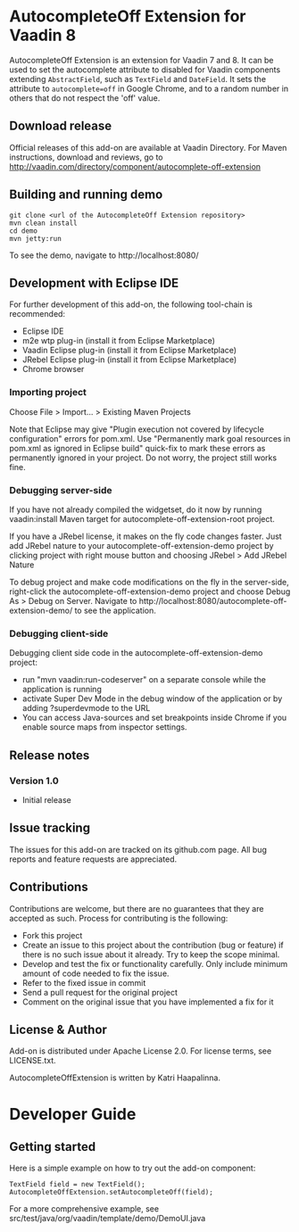 # AutocompleteOff Extension for Vaadin 8

AutocompleteOff Extension is an extension for Vaadin 7 and 8. It can be used to set the autocomplete attribute to disabled for Vaadin components extending <code>AbstractField</code>, such as <code>TextField</code> and <code>DateField</code>. It sets the attribute to <code>autocomplete=off</code> in Google Chrome, and to a random number in others that do not respect the 'off' value.

## Download release

Official releases of this add-on are available at Vaadin Directory. For Maven instructions, download and reviews, go to http://vaadin.com/directory/component/autocomplete-off-extension

## Building and running demo

	git clone <url of the AutocompleteOff Extension repository>
	mvn clean install
	cd demo
	mvn jetty:run

To see the demo, navigate to http://localhost:8080/

## Development with Eclipse IDE

For further development of this add-on, the following tool-chain is recommended:
- Eclipse IDE
- m2e wtp plug-in (install it from Eclipse Marketplace)
- Vaadin Eclipse plug-in (install it from Eclipse Marketplace)
- JRebel Eclipse plug-in (install it from Eclipse Marketplace)
- Chrome browser

### Importing project

Choose File > Import... > Existing Maven Projects

Note that Eclipse may give "Plugin execution not covered by lifecycle configuration" errors for pom.xml. Use "Permanently mark goal resources in pom.xml as ignored in Eclipse build" quick-fix to mark these errors as permanently ignored in your project. Do not worry, the project still works fine. 

### Debugging server-side

If you have not already compiled the widgetset, do it now by running vaadin:install Maven target for autocomplete-off-extension-root project.

If you have a JRebel license, it makes on the fly code changes faster. Just add JRebel nature to your autocomplete-off-extension-demo project by clicking project with right mouse button and choosing JRebel > Add JRebel Nature

To debug project and make code modifications on the fly in the server-side, right-click the autocomplete-off-extension-demo project and choose Debug As > Debug on Server. Navigate to http://localhost:8080/autocomplete-off-extension-demo/ to see the application.

### Debugging client-side

Debugging client side code in the autocomplete-off-extension-demo project:
  - run "mvn vaadin:run-codeserver" on a separate console while the application is running
  - activate Super Dev Mode in the debug window of the application or by adding ?superdevmode to the URL
  - You can access Java-sources and set breakpoints inside Chrome if you enable source maps from inspector settings.
 
## Release notes

### Version 1.0
- Initial release

## Issue tracking

The issues for this add-on are tracked on its github.com page. All bug reports and feature requests are appreciated. 

## Contributions

Contributions are welcome, but there are no guarantees that they are accepted as such. Process for contributing is the following:
- Fork this project
- Create an issue to this project about the contribution (bug or feature) if there is no such issue about it already. Try to keep the scope minimal.
- Develop and test the fix or functionality carefully. Only include minimum amount of code needed to fix the issue.
- Refer to the fixed issue in commit
- Send a pull request for the original project
- Comment on the original issue that you have implemented a fix for it

## License & Author

Add-on is distributed under Apache License 2.0. For license terms, see LICENSE.txt.

AutocompleteOffExtension is written by Katri Haapalinna.

# Developer Guide

## Getting started

Here is a simple example on how to try out the add-on component:
    
    TextField field = new TextField();
    AutocompleteOffExtension.setAutocompleteOff(field);

For a more comprehensive example, see src/test/java/org/vaadin/template/demo/DemoUI.java
